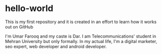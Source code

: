 # hello-world
This is my first repository and it is created in an effort to learn how it works out on GitHub

I'm Umar Farooq and my caste is Dar. I am Telecommunications' student in Mehran University but only formally.
In my actual life, I'm a digital marketer, seo expert, web developer and android developer.
